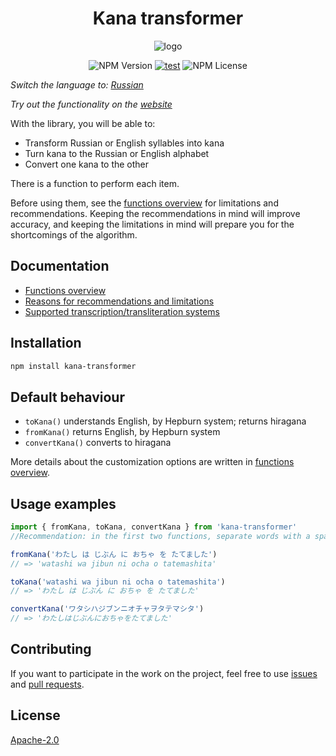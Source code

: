 <h1 align='center'>Kana transformer</h1>

<p align='center'><img src="https://raw.githubusercontent.com/18degrees/kana-transformer/main/assets/logo.png" alt='logo'/></p>

<div align='center'>

![NPM Version](https://img.shields.io/npm/v/kana-transformer) [![test](https://github.com/18degrees/kana-transformer/actions/workflows/tests.yml/badge.svg?event=push)](https://github.com/18degrees/kana-transformer/actions/workflows/tests.yml) ![NPM License](https://img.shields.io/npm/l/kana-transformer)

</div>

_Switch the language to: [Russian](readme-ru.md)_

_Try out the functionality on the [website](https://18degrees.github.io/kana-transformer-web/)_

With the library, you will be able to:

- Transform Russian or English syllables into kana
- Turn kana to the Russian or English alphabet
- Convert one kana to the other

There is a function to perform each item. 

Before using them, see the [functions overview](docs/en/functions.md) for limitations and recommendations. Keeping the recommendations in mind will improve accuracy, and keeping the limitations in mind will prepare you for the shortcomings of the algorithm.

## Documentation

- [Functions overview](docs/en/functions.md)
- [Reasons for recommendations and limitations](docs/en/explanation.md)
- [Supported transcription/transliteration systems](docs/en/systems.md)

## Installation

```bash
npm install kana-transformer
```

## Default behaviour

- `toKana()` understands English, by Hepburn system; returns hiragana
- `fromKana()` returns English, by Hepburn system
- `convertKana()` converts to hiragana

More details about the customization options are written in [functions overview](docs/en/functions.md).

## Usage examples

```javascript
import { fromKana, toKana, convertKana } from 'kana-transformer'
//Recommendation: in the first two functions, separate words with a space

fromKana('わたし は じぶん に おちゃ を たてました')
// => 'watashi wa jibun ni ocha o tatemashita'

toKana('watashi wa jibun ni ocha o tatemashita')
// => 'わたし は じぶん に おちゃ を たてました'

convertKana('ワタシハジブンニオチャヲタテマシタ')
// => 'わたしはじぶんにおちゃをたてました'
```

## Contributing

If you want to participate in the work on the project, feel free to use [issues](https://github.com/18degrees/kana-transformer/issues) and [pull requests](https://github.com/18degrees/kana-transformer/pulls).

## License

[Apache-2.0](LICENSE)
